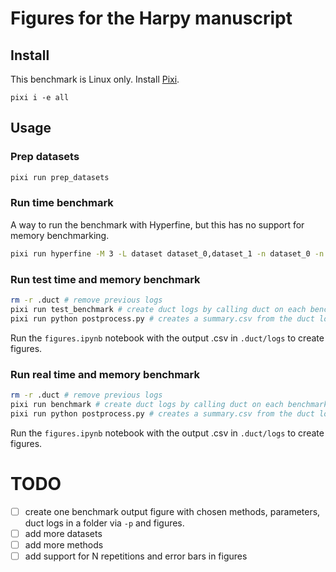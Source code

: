 # Figures for the Harpy manuscript

## Install
This benchmark is Linux only. Install [Pixi](https://pixi.sh/latest/).

```
pixi i -e all
```

## Usage

### Prep datasets
```bash
pixi run prep_datasets
```

### Run time benchmark
A way to run the benchmark with Hyperfine, but this has no support for memory benchmarking.

```bash
pixi run hyperfine -M 3 -L dataset dataset_0,dataset_1 -n dataset_0 -n dataset_1 -w 1 'pixi run -e all --frozen python benchmark.py data/{dataset}.zarr'
```

### Run test time and memory benchmark
```bash
rm -r .duct # remove previous logs
pixi run test_benchmark # create duct logs by calling duct on each benchmark sample
pixi run python postprocess.py # creates a summary.csv from the duct logs
```

Run the `figures.ipynb` notebook with the output .csv in `.duct/logs` to create figures.

### Run real time and memory benchmark
```bash
rm -r .duct # remove previous logs
pixi run benchmark # create duct logs by calling duct on each benchmark sample
pixi run python postprocess.py # creates a summary.csv from the duct logs
```

Run the `figures.ipynb` notebook with the output .csv in `.duct/logs` to create figures.

# TODO

- [ ] create one benchmark output figure with chosen methods, parameters, duct logs in a folder via `-p` and figures.
- [ ] add more datasets
- [ ] add more methods
- [ ] add support for N repetitions and error bars in figures
